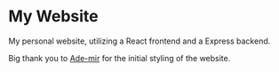 # My Website

My personal website, utilizing a React frontend and a Express backend.

Big thank you to [Ade-mir](https://github.com/Ade-mir/html-css-js-portfolio-tutorial-2) for the initial styling of the website.
